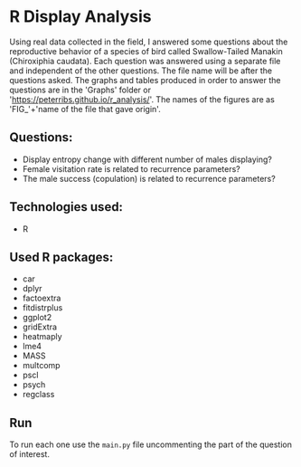 # R Display Analysis

Using real data collected in the field, I answered some questions about the reproductive behavior of a species of bird called Swallow-Tailed Manakin (Chiroxiphia caudata). Each question was answered using a separate file and independent of the other questions. The file name will be after the questions asked. The graphs and tables produced in order to answer the questions are in the 'Graphs' folder or 'https://peterribs.github.io/r_analysis/'. The names of the figures are as 'FIG_'+'name of the file that gave origin'.

## Questions:

- Display entropy change with different number of males displaying?
- Female visitation rate is related to recurrence parameters?
- The male success (copulation) is related to recurrence parameters?

## Technologies used:

- R

## Used R packages:

- car
- dplyr
- factoextra
- fitdistrplus
- ggplot2
- gridExtra
- heatmaply
- lme4
- MASS
- multcomp
- pscl
- psych
- regclass

## Run

To run each one use the `main.py` file uncommenting the part of the question of interest.
